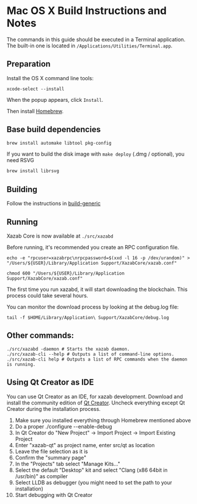 Mac OS X Build Instructions and Notes
====================================
The commands in this guide should be executed in a Terminal application.
The built-in one is located in `/Applications/Utilities/Terminal.app`.

Preparation
-----------
Install the OS X command line tools:

`xcode-select --install`

When the popup appears, click `Install`.

Then install [Homebrew](https://brew.sh).

Base build dependencies
-----------------------

```bash
brew install automake libtool pkg-config
```

If you want to build the disk image with `make deploy` (.dmg / optional), you need RSVG
```bash
brew install librsvg
```

Building
--------

Follow the instructions in [build-generic](build-generic.md)

Running
-------

Xazab Core is now available at `./src/xazabd`

Before running, it's recommended you create an RPC configuration file.

    echo -e "rpcuser=xazabrpc\nrpcpassword=$(xxd -l 16 -p /dev/urandom)" > "/Users/${USER}/Library/Application Support/XazabCore/xazab.conf"

    chmod 600 "/Users/${USER}/Library/Application Support/XazabCore/xazab.conf"

The first time you run xazabd, it will start downloading the blockchain. This process could take several hours.

You can monitor the download process by looking at the debug.log file:

    tail -f $HOME/Library/Application\ Support/XazabCore/debug.log

Other commands:
-------

    ./src/xazabd -daemon # Starts the xazab daemon.
    ./src/xazab-cli --help # Outputs a list of command-line options.
    ./src/xazab-cli help # Outputs a list of RPC commands when the daemon is running.

Using Qt Creator as IDE
------------------------
You can use Qt Creator as an IDE, for xazab development.
Download and install the community edition of [Qt Creator](https://www.qt.io/download/).
Uncheck everything except Qt Creator during the installation process.

1. Make sure you installed everything through Homebrew mentioned above
2. Do a proper ./configure --enable-debug
3. In Qt Creator do "New Project" -> Import Project -> Import Existing Project
4. Enter "xazab-qt" as project name, enter src/qt as location
5. Leave the file selection as it is
6. Confirm the "summary page"
7. In the "Projects" tab select "Manage Kits..."
8. Select the default "Desktop" kit and select "Clang (x86 64bit in /usr/bin)" as compiler
9. Select LLDB as debugger (you might need to set the path to your installation)
10. Start debugging with Qt Creator
